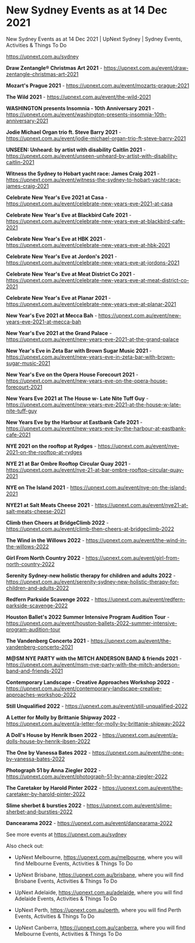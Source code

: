# New Sydney Events as at 14 Dec 2021
New Sydney Events as at 14 Dec 2021 | UpNext Sydney | Sydney Events, Activities &amp; Things To Do

https://upnext.com.au/sydney


**Draw Zentangle® Christmas Art 2021** - https://upnext.com.au/event/draw-zentangle-christmas-art-2021

**Mozart's Prague 2021** - https://upnext.com.au/event/mozarts-prague-2021

**The Wild 2021** - https://upnext.com.au/event/the-wild-2021

**WASHINGTON presents Insomnia - 10th Anniversary 2021** - https://upnext.com.au/event/washington-presents-insomnia-10th-anniversary-2021

**Jodie Michael Organ trio ft. Steve Barry 2021** - https://upnext.com.au/event/jodie-michael-organ-trio-ft-steve-barry-2021

**UNSEEN: Unheard: by artist with disability Caitlin 2021** - https://upnext.com.au/event/unseen-unheard-by-artist-with-disability-caitlin-2021

**Witness the Sydney to Hobart yacht race: James Craig 2021** - https://upnext.com.au/event/witness-the-sydney-to-hobart-yacht-race-james-craig-2021

**Celebrate New Year's Eve 2021 at Casa** - https://upnext.com.au/event/celebrate-new-years-eve-2021-at-casa

**Celebrate New Year's Eve at Blackbird Cafe 2021** - https://upnext.com.au/event/celebrate-new-years-eve-at-blackbird-cafe-2021

**Celebrate New Year's Eve at HBK 2021** - https://upnext.com.au/event/celebrate-new-years-eve-at-hbk-2021

**Celebrate New Year's Eve at Jordon's 2021** - https://upnext.com.au/event/celebrate-new-years-eve-at-jordons-2021

**Celebrate New Year's Eve at Meat District Co 2021** - https://upnext.com.au/event/celebrate-new-years-eve-at-meat-district-co-2021

**Celebrate New Year's Eve at Planar 2021** - https://upnext.com.au/event/celebrate-new-years-eve-at-planar-2021

**New Year's Eve 2021 at Mecca Bah** - https://upnext.com.au/event/new-years-eve-2021-at-mecca-bah

**New Year's Eve 2021 at the Grand Palace** - https://upnext.com.au/event/new-years-eve-2021-at-the-grand-palace

**New Year's Eve in Zeta Bar with Brown Sugar Music 2021** - https://upnext.com.au/event/new-years-eve-in-zeta-bar-with-brown-sugar-music-2021

**New Year's Eve on the Opera House Forecourt 2021** - https://upnext.com.au/event/new-years-eve-on-the-opera-house-forecourt-2021

**New Years Eve 2021 at The House w- Late Nite Tuff Guy** - https://upnext.com.au/event/new-years-eve-2021-at-the-house-w-late-nite-tuff-guy

**New Years Eve by the Harbour at Eastbank Cafe 2021** - https://upnext.com.au/event/new-years-eve-by-the-harbour-at-eastbank-cafe-2021

**NYE 2021 on the rooftop at Rydges** - https://upnext.com.au/event/nye-2021-on-the-rooftop-at-rydges

**NYE 21 at Bar Ombre Rooftop Circular Quay 2021** - https://upnext.com.au/event/nye-21-at-bar-ombre-rooftop-circular-quay-2021

**NYE on The Island 2021** - https://upnext.com.au/event/nye-on-the-island-2021

**NYE21 at Salt Meats Cheese 2021** - https://upnext.com.au/event/nye21-at-salt-meats-cheese-2021

**Climb then Cheers at BridgeClimb 2022** - https://upnext.com.au/event/climb-then-cheers-at-bridgeclimb-2022

**The Wind in the Willows 2022** - https://upnext.com.au/event/the-wind-in-the-willows-2022

**Girl From North Country 2022** - https://upnext.com.au/event/girl-from-north-country-2022

**Serenity Sydney-new holistic therapy for children and adults 2022** - https://upnext.com.au/event/serenity-sydney-new-holistic-therapy-for-children-and-adults-2022

**Redfern Parkside Scavenge 2022** - https://upnext.com.au/event/redfern-parkside-scavenge-2022

**Houston Ballet's 2022 Summer Intensive Program Audition Tour** - https://upnext.com.au/event/houston-ballets-2022-summer-intensive-program-audition-tour

**The Vandenberg Concerto 2021** - https://upnext.com.au/event/the-vandenberg-concerto-2021

**M@SM NYE PARTY with the MITCH ANDERSON BAND & friends 2021** - https://upnext.com.au/event/msm-nye-party-with-the-mitch-anderson-band-and-friends-2021

**Contemporary Landscape - Creative Approaches Workshop 2022** - https://upnext.com.au/event/contemporary-landscape-creative-approaches-workshop-2022

**Still Unqualified 2022** - https://upnext.com.au/event/still-unqualified-2022

**A Letter for Molly by Brittanie Shipway 2022** - https://upnext.com.au/event/a-letter-for-molly-by-brittanie-shipway-2022

**A Doll's House by Henrik Ibsen 2022** - https://upnext.com.au/event/a-dolls-house-by-henrik-ibsen-2022

**The One by Vanessa Bates 2022** - https://upnext.com.au/event/the-one-by-vanessa-bates-2022

**Photograph 51 by Anna Ziegler 2022** - https://upnext.com.au/event/photograph-51-by-anna-ziegler-2022

**The Caretaker by Harold Pinter 2022** - https://upnext.com.au/event/the-caretaker-by-harold-pinter-2022

**Slime sherbet & bursties 2022** - https://upnext.com.au/event/slime-sherbet-and-bursties-2022

**Dancearama 2022** - https://upnext.com.au/event/dancearama-2022



See more events at https://upnext.com.au/sydney


Also check out:

* UpNext Melbourne, https://upnext.com.au/melbourne, where you will find Melbourne Events, Activities & Things To Do

* UpNext Brisbane, https://upnext.com.au/brisbane, where you will find Brisbane Events, Activities & Things To Do

* UpNext Adelaide, https://upnext.com.au/adelaide, where you will find Adelaide Events, Activities & Things To Do

* UpNext Perth, https://upnext.com.au/perth, where you will find Perth Events, Activities & Things To Do

* UpNext Canberra, https://upnext.com.au/canberra, where you will find Melbourne Events, Activities & Things To Do
